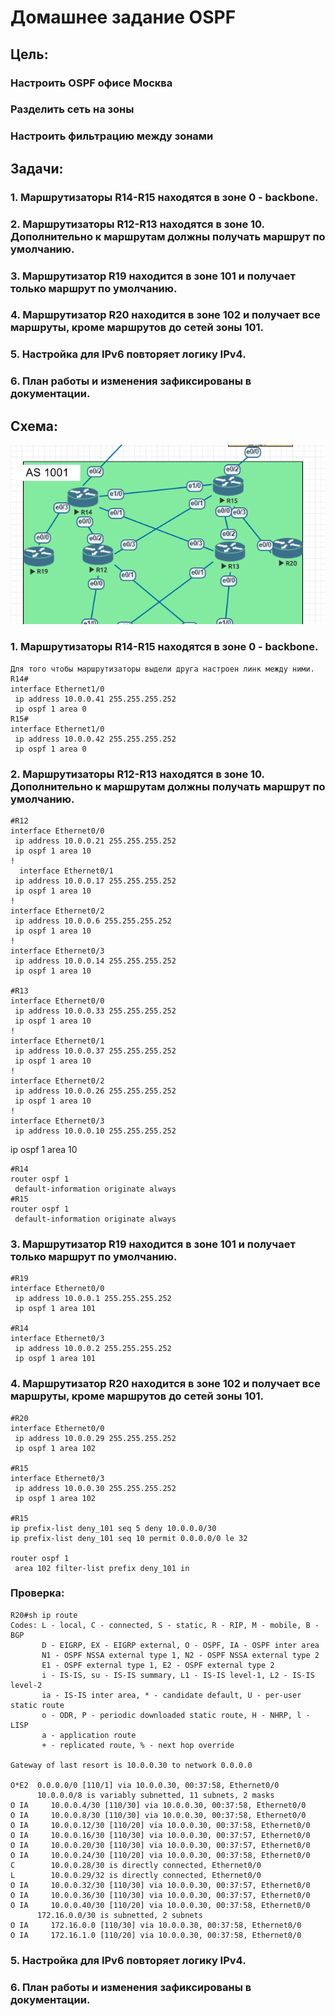     
# Домашнее задание OSPF
## Цель:
### Настроить OSPF офисе Москва
### Разделить сеть на зоны
### Настроить фильтрацию между зонами

## Задачи:
### 1.	Маршрутизаторы R14-R15 находятся в зоне 0 - backbone.
### 2.	Маршрутизаторы R12-R13 находятся в зоне 10. Дополнительно к маршрутам должны получать маршрут по умолчанию.
### 3.	Маршрутизатор R19 находится в зоне 101 и получает только маршрут по умолчанию.
### 4.	Маршрутизатор R20 находится в зоне 102 и получает все маршруты, кроме маршрутов до сетей зоны 101.
### 5.	Настройка для IPv6 повторяет логику IPv4.
### 6.	План работы и изменения зафиксированы в документации.

## Схема:
![](https://github.com/tatujo2/networks/blob/main/screenshots/otus6.png)

### 1.	Маршрутизаторы R14-R15 находятся в зоне 0 - backbone.
    Для того чтобы маршрутизаторы выдели друга настроен линк между ними.
    R14#
    interface Ethernet1/0
     ip address 10.0.0.41 255.255.255.252
     ip ospf 1 area 0
    R15#
    interface Ethernet1/0
     ip address 10.0.0.42 255.255.255.252
     ip ospf 1 area 0



### 2.	Маршрутизаторы R12-R13 находятся в зоне 10. Дополнительно к маршрутам должны получать маршрут по умолчанию.

    #R12
    interface Ethernet0/0
     ip address 10.0.0.21 255.255.255.252
     ip ospf 1 area 10
    !
      interface Ethernet0/1
     ip address 10.0.0.17 255.255.255.252
     ip ospf 1 area 10
    !
    interface Ethernet0/2
     ip address 10.0.0.6 255.255.255.252
     ip ospf 1 area 10
    !
    interface Ethernet0/3
     ip address 10.0.0.14 255.255.255.252
     ip ospf 1 area 10

    #R13
    interface Ethernet0/0
     ip address 10.0.0.33 255.255.255.252
     ip ospf 1 area 10
    !
    interface Ethernet0/1
     ip address 10.0.0.37 255.255.255.252
     ip ospf 1 area 10
    !
    interface Ethernet0/2
     ip address 10.0.0.26 255.255.255.252
     ip ospf 1 area 10
    !
    interface Ethernet0/3
     ip address 10.0.0.10 255.255.255.252
 ip ospf 1 area 10

    #R14
    router ospf 1
     default-information originate always
    #R15
    router ospf 1
     default-information originate always

### 3.	Маршрутизатор R19 находится в зоне 101 и получает только маршрут по умолчанию.

    #R19
    interface Ethernet0/0
     ip address 10.0.0.1 255.255.255.252
     ip ospf 1 area 101

    #R14
    interface Ethernet0/3
     ip address 10.0.0.2 255.255.255.252
     ip ospf 1 area 101

### 4.	Маршрутизатор R20 находится в зоне 102 и получает все маршруты, кроме маршрутов до сетей зоны 101.

    #R20
    interface Ethernet0/0
     ip address 10.0.0.29 255.255.255.252
     ip ospf 1 area 102

    #R15
    interface Ethernet0/3
     ip address 10.0.0.30 255.255.255.252
     ip ospf 1 area 102

    #R15
    ip prefix-list deny_101 seq 5 deny 10.0.0.0/30
    ip prefix-list deny_101 seq 10 permit 0.0.0.0/0 le 32

    router ospf 1
     area 102 filter-list prefix deny_101 in

### Проверка:

    R20#sh ip route
    Codes: L - local, C - connected, S - static, R - RIP, M - mobile, B - BGP
           D - EIGRP, EX - EIGRP external, O - OSPF, IA - OSPF inter area
           N1 - OSPF NSSA external type 1, N2 - OSPF NSSA external type 2
           E1 - OSPF external type 1, E2 - OSPF external type 2
           i - IS-IS, su - IS-IS summary, L1 - IS-IS level-1, L2 - IS-IS level-2
           ia - IS-IS inter area, * - candidate default, U - per-user static route
           o - ODR, P - periodic downloaded static route, H - NHRP, l - LISP
           a - application route
           + - replicated route, % - next hop override

    Gateway of last resort is 10.0.0.30 to network 0.0.0.0

    O*E2  0.0.0.0/0 [110/1] via 10.0.0.30, 00:37:58, Ethernet0/0
          10.0.0.0/8 is variably subnetted, 11 subnets, 2 masks
    O IA     10.0.0.4/30 [110/30] via 10.0.0.30, 00:37:58, Ethernet0/0
    O IA     10.0.0.8/30 [110/30] via 10.0.0.30, 00:37:58, Ethernet0/0
    O IA     10.0.0.12/30 [110/20] via 10.0.0.30, 00:37:58, Ethernet0/0
    O IA     10.0.0.16/30 [110/30] via 10.0.0.30, 00:37:57, Ethernet0/0
    O IA     10.0.0.20/30 [110/30] via 10.0.0.30, 00:37:57, Ethernet0/0
    O IA     10.0.0.24/30 [110/20] via 10.0.0.30, 00:37:58, Ethernet0/0
    C        10.0.0.28/30 is directly connected, Ethernet0/0
    L        10.0.0.29/32 is directly connected, Ethernet0/0
    O IA     10.0.0.32/30 [110/30] via 10.0.0.30, 00:37:57, Ethernet0/0
    O IA     10.0.0.36/30 [110/30] via 10.0.0.30, 00:37:57, Ethernet0/0
    O IA     10.0.0.40/30 [110/20] via 10.0.0.30, 00:37:58, Ethernet0/0
          172.16.0.0/30 is subnetted, 2 subnets
    O IA     172.16.0.0 [110/30] via 10.0.0.30, 00:37:58, Ethernet0/0
    O IA     172.16.1.0 [110/20] via 10.0.0.30, 00:37:58, Ethernet0/0

     

### 5.	Настройка для IPv6 повторяет логику IPv4.
### 6.	План работы и изменения зафиксированы в документации.
